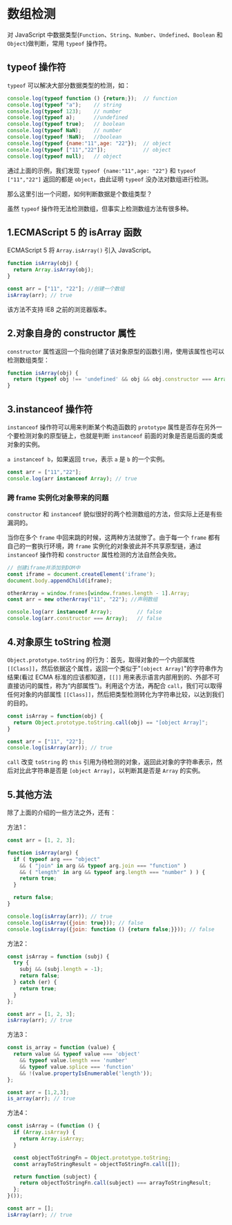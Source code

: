 数组检测
===

对 JavaScript 中数据类型(`Function`、`String`、`Number`、`Undefined`、`Boolean` 和 `Object`)做判断，常用 `typeof` 操作符。


## typeof 操作符
`typeof` 可以解决大部分数据类型的检测，如：
```js
console.log(typeof function () {return;});  // function
console.log(typeof "a");    // string
console.log(typeof 123);    // number
console.log(typeof a);      //undefined
console.log(typeof true);   // boolean
console.log(typeof NaN);    // number
console.log(typeof !NaN);   //boolean
console.log(typeof {name:"11",age: "22"});  // object
console.log(typeof ["11","22"]);            // object
console.log(typeof null);   // object
```

通过上面的示例，我们发现 `typeof {name:"11",age: "22"}` 和 `typeof ["11","22"]` 返回的都是 `object`，由此证明 `typeof` 没办法对数组进行检测。

那么这里引出一个问题，如何判断数据是个数组类型？

虽然 `typeof` 操作符无法检测数组，但事实上检测数组方法有很多种。


## 1.ECMAScript 5 的 isArray 函数
ECMAScript 5 将 `Array.isArray()` 引入 JavaScript。
```js
function isArray(obj) {
  return Array.isArray(obj);
}

const arr = ["11", "22"]; //创建一个数组
isArray(arr); // true
```

该方法不支持 IE8 之前的浏览器版本。


## 2.对象自身的 constructor 属性
`constructor` 属性返回一个指向创建了该对象原型的函数引用，使用该属性也可以检测数组类型：
```js
function isArray(obj) {
  return (typeof obj !== 'undefined' && obj && obj.constructor === Array);
}
```


## 3.instanceof 操作符
`instanceof` 操作符可以用来判断某个构造函数的 `prototype` 属性是否存在另外一个要检测对象的原型链上，也就是判断 `instanceof` 前面的对象是否是后面的类或对象的实例。

`a instanceof b`，如果返回 `true`，表示 `a` 是 `b` 的一个实例。

```js
const arr = ["11","22"];
console.log(arr instanceof Array); // true
```


### 跨 frame 实例化对象带来的问题
`constructor` 和 `instanceof` 貌似很好的两个检测数组的方法，但实际上还是有些漏洞的。

当你在多个 `frame` 中回来跳的时候，这两种方法就惨了。由于每一个 `frame` 都有自己的一套执行环境，跨 `frame` 实例化的对象彼此并不共享原型链，通过 `instanceof` 操作符和 `constructor` 属性检测的方法自然会失败。
```js
// 创建iframe并添加到DOM中
const iframe = document.createElement('iframe');
document.body.appendChild(iframe);

otherArray = window.frames[window.frames.length - 1].Array;
const arr = new otherArray("11", "22"); //声明数组

console.log(arr instanceof Array);        // false
console.log(arr.constructor === Array);   // false
```


## 4.对象原生 toString 检测
`Object.prototype.toString` 的行为：首先，取得对象的一个内部属性 `[[Class]]`，然后依据这个属性，返回一个类似于"`[object Array]`"的字符串作为结果(看过 ECMA 标准的应该都知道，`[[]]` 用来表示语言内部用到的、外部不可直接访问的属性，称为“内部属性”)。利用这个方法，再配合 `call`，我们可以取得任何对象的内部属性 `[[Class]]`，然后把类型检测转化为字符串比较，以达到我们的目的。
```js
const isArray = function(obj) {
  return Object.prototype.toString.call(obj) == "[object Array]";
}

const arr = ["11", "22"];
console.log(isArray(arr)); // true
```

`call` 改变 `toString` 的 `this` 引用为待检测的对象，返回此对象的字符串表示，然后对比此字符串是否是 `[object Array]`，以判断其是否是 `Array` 的实例。


## 5.其他方法
除了上面的介绍的一些方法之外，还有：

方法1：
```js
const arr = [1, 2, 3];

function isArray(arg) {
  if ( typeof arg === "object"
    && ( "join" in arg && typeof arg.join === "function" )
    && ( "length" in arg && typeof arg.length === "number" ) ) {
    return true;
  }

  return false;
}

console.log(isArray(arr)); // true
console.log(isArray({join: true})); // false
console.log(isArray({join: function () {return false;}})); // false
```

方法2：
```js
const isArray = function (subj) {
  try {
    subj && (subj.length = -1);
    return false;
  } catch (er) {
    return true;
  }
};

const arr = [1, 2, 3];
isArray(arr); // true
```

方法3：
```js
const is_array = function (value) {
  return value && typeof value === 'object'
    && typeof value.length === 'number'
    && typeof value.splice === 'function'
    && !(value.propertyIsEnumerable('length'));
};

const arr = [1,2,3];
is_array(arr); // true
```

方法4：
```js
const isArray = (function () {
  if (Array.isArray) {
    return Array.isArray;
  }

  const objectToStringFn = Object.prototype.toString;
  const arrayToStringResult = objectToStringFn.call([]);

  return function (subject) {
    return objectToStringFn.call(subject) === arrayToStringResult;
  };
}());

const arr = [];
isArray(arr); // true
```